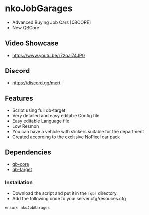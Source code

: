 # nkoJobGarages
- Advanced Buying Job Cars [QBCORE]
- New QBCore

## Video Showcase
- https://www.youtu.be/r72qaiZ4JP0
## Discord
- https://discord.gg/mert

## Features
- Script using full qb-target
- Very detailed and easy editable Config file
- Easy editable Language file
- Low Resmon
- You can have a vehicle with stickers suitable for the department
- Created according to the exclusive NoPixel car pack

## Dependencies
- [qb-core](https://github.com/qbcore-framework/qb-core)
- [qb-target](https://github.com/qbcore-framework/qb-target)

### Installation
- Download the script and put it in the `[qb]` directory.
- Add the following code to your server.cfg/resouces.cfg
```
ensure nkoJobGarages
```
